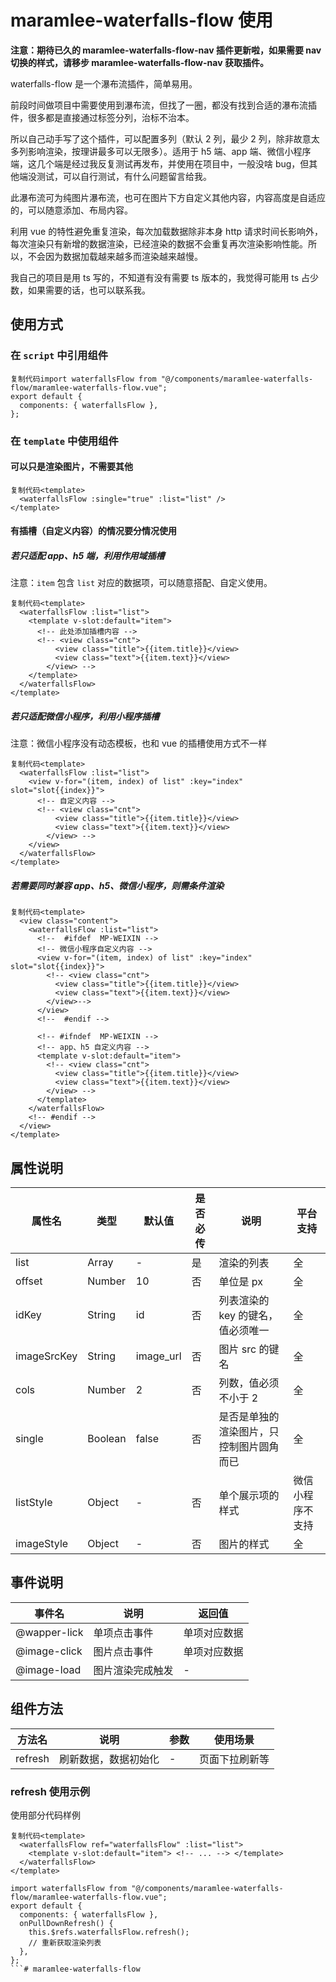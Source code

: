 # maramlee-waterfalls-flow 使用

**注意：期待已久的 maramlee-waterfalls-flow-nav 插件更新啦，如果需要 nav 切换的样式，请移步 maramlee-waterfalls-flow-nav 获取插件。**

waterfalls-flow 是一个瀑布流插件，简单易用。

前段时间做项目中需要使用到瀑布流，但找了一圈，都没有找到合适的瀑布流插件，很多都是直接通过标签分列，治标不治本。

所以自己动手写了这个插件，可以配置多列（默认 2 列，最少 2 列，除非故意太多列影响渲染，按理讲最多可以无限多）。适用于 h5 端、app 端、微信小程序端，这几个端是经过我反复测试再发布，并使用在项目中，一般没啥 bug，但其他端没测试，可以自行测试，有什么问题留言给我。

此瀑布流可为纯图片瀑布流，也可在图片下方自定义其他内容，内容高度是自适应的，可以随意添加、布局内容。

利用 vue 的特性避免重复渲染，每次加载数据除非本身 http 请求时间长影响外，每次渲染只有新增的数据渲染，已经渲染的数据不会重复再次渲染影响性能。所以，不会因为数据加载越来越多而渲染越来越慢。

我自己的项目是用 ts 写的，不知道有没有需要 ts 版本的，我觉得可能用 ts 占少数，如果需要的话，也可以联系我。

## 使用方式

### 在 `script` 中引用组件

```
复制代码import waterfallsFlow from "@/components/maramlee-waterfalls-flow/maramlee-waterfalls-flow.vue";
export default {
  components: { waterfallsFlow },
};
```

### 在 `template` 中使用组件

#### 可以只是渲染图片，不需要其他

```
复制代码<template>
  <waterfallsFlow :single="true" :list="list" />
</template>
```

#### 有插槽（自定义内容）的情况要分情况使用

##### 若只适配 app、h5 端，利用作用域插槽

注意：`item` 包含 `list` 对应的数据项，可以随意搭配、自定义使用。

```
复制代码<template>
  <waterfallsFlow :list="list">
    <template v-slot:default="item">
      <!-- 此处添加插槽内容 -->
      <!-- <view class="cnt">
          <view class="title">{{item.title}}</view>
          <view class="text">{{item.text}}</view>
        </view> -->
    </template>
  </waterfallsFlow>
</template>
```

##### 若只适配微信小程序，利用小程序插槽

注意：微信小程序没有动态模板，也和 vue 的插槽使用方式不一样

```
复制代码<template>
  <waterfallsFlow :list="list">
    <view v-for="(item, index) of list" :key="index" slot="slot{{index}}">
      <!-- 自定义内容 -->
      <!-- <view class="cnt">
          <view class="title">{{item.title}}</view>
          <view class="text">{{item.text}}</view>
        </view> -->
    </view>
  </waterfallsFlow>
</template>
```

##### 若需要同时兼容 app、h5、微信小程序，则需条件渲染

```
复制代码<template>
  <view class="content">
    <waterfallsFlow :list="list">
      <!--  #ifdef  MP-WEIXIN -->
      <!-- 微信小程序自定义内容 -->
      <view v-for="(item, index) of list" :key="index" slot="slot{{index}}">
        <!-- <view class="cnt">
          <view class="title">{{item.title}}</view>
          <view class="text">{{item.text}}</view>
        </view>-->
      </view>
      <!--  #endif -->

      <!-- #ifndef  MP-WEIXIN -->
      <!-- app、h5 自定义内容 -->
      <template v-slot:default="item">
        <!-- <view class="cnt">
          <view class="title">{{item.title}}</view>
          <view class="text">{{item.text}}</view>
        </view> -->
      </template>
    </waterfallsFlow>
    <!-- #endif -->
  </view>
</template>
```

## 属性说明

| 属性名      | 类型    | 默认值    | 是否必传 | 说明                                     | 平台支持         |
| ----------- | ------- | --------- | -------- | ---------------------------------------- | ---------------- |
| list        | Array   | -         | 是       | 渲染的列表                               | 全               |
| offset      | Number  | 10        | 否       | 单位是 px                                | 全               |
| idKey       | String  | id        | 否       | 列表渲染的 key 的键名，值必须唯一        | 全               |
| imageSrcKey | String  | image_url | 否       | 图片 src 的键名                          | 全               |
| cols        | Number  | 2         | 否       | 列数，值必须不小于 2                     | 全               |
| single      | Boolean | false     | 否       | 是否是单独的渲染图片，只控制图片圆角而已 | 全               |
| listStyle   | Object  | -         | 否       | 单个展示项的样式                         | 微信小程序不支持 |
| imageStyle  | Object  | -         | 否       | 图片的样式                               | 全               |

## 事件说明

| 事件名       | 说明             | 返回值       |
| ------------ | ---------------- | ------------ |
| @wapper-lick | 单项点击事件     | 单项对应数据 |
| @image-click | 图片点击事件     | 单项对应数据 |
| @image-load  | 图片渲染完成触发 | -            |

## 组件方法

| 方法名  | 说明                 | 参数 | 使用场景       |
| ------- | -------------------- | ---- | -------------- |
| refresh | 刷新数据，数据初始化 | -    | 页面下拉刷新等 |

### refresh 使用示例

使用部分代码样例

```
复制代码<template>
  <waterfallsFlow ref="waterfallsFlow" :list="list">
    <template v-slot:default="item"> <!-- ... --> </template>
  </waterfallsFlow>
</template>

import waterfallsFlow from "@/components/maramlee-waterfalls-flow/maramlee-waterfalls-flow.vue";
export default {
  components: { waterfallsFlow },
  onPullDownRefresh() {
    this.$refs.waterfallsFlow.refresh();
    // 重新获取渲染列表
  },
};
```# maramlee-waterfalls-flow
